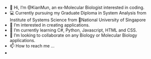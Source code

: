 - 👋 Hi, I’m @KianMun, an ex-Molecular Biologist interested in coding.
- :computer:  Currently pursuing my Graduate Diploma in System Analysis from Institute of Systems Science from :school:National University of Singapore
- 👀 I’m interested in creating applications. 
- 🌱 I’m currently learning C#, Python, Javascript, HTML and CSS.
- 💞️ I’m looking to collaborate on any Biology or Molecular Biology applications.
- 📫 How to reach me ...
- 

<!---
KianMun/KianMun is a ✨ special ✨ repository because its `README.md` (this file) appears on your GitHub profile.
You can click the Preview link to take a look at your changes.
--->
